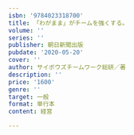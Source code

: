 ```yaml
---
isbn: '9784023318700'
title: 「わがまま」がチームを強くする。
volume: ''
series: ''
publisher: 朝日新聞出版
pubdate: '2020-05-20'
cover: ''
author: サイボウズチームワーク総研／著
description: ''
price: '1600'
genre: ''
target: 一般
format: 単行本
content: 経営

---
```

